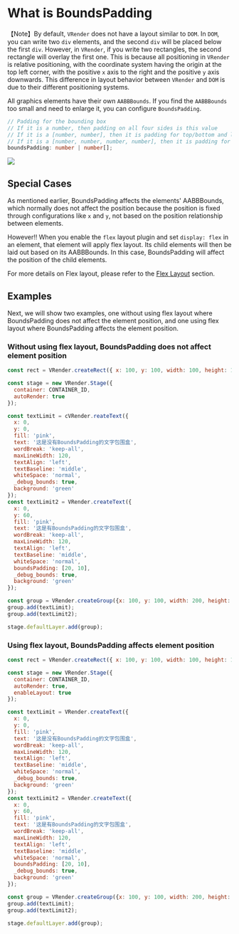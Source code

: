 # What is BoundsPadding

【Note】By default, `VRender` does not have a layout similar to `DOM`. In `DOM`, you can write two `div` elements, and the second `div` will be placed below the first `div`. However, in `VRender`, if you write two rectangles, the second rectangle will overlay the first one. This is because all positioning in `VRender` is relative positioning, with the coordinate system having the origin at the top left corner, with the positive `x` axis to the right and the positive `y` axis downwards. This difference in layout behavior between `VRender` and `DOM` is due to their different positioning systems.

All graphics elements have their own `AABBBounds`. If you find the `AABBBounds` too small and need to enlarge it, you can configure `BoundsPadding`.

```ts
// Padding for the bounding box
// If it is a number, then padding on all four sides is this value
// If it is a [number, number], then it is padding for top/bottom and left/right respectively
// If it is a [number, number, number, number], then it is padding for top, right, bottom, and left respectively
boundsPadding: number | number[];
```

![](https://lf9-dp-fe-cms-tos.byteorg.com/obj/bit-cloud/vrender/vrender-faq-boundsPadding1.png)

## Special Cases

As mentioned earlier, BoundsPadding affects the elements' AABBBounds, which normally does not affect the position because the position is fixed through configurations like `x` and `y`, not based on the position relationship between elements.

However!! When you enable the `flex` layout plugin and set `display: flex` in an element, that element will apply flex layout. Its child elements will then be laid out based on its AABBBounds. In this case, BoundsPadding will affect the position of the child elements.

For more details on Flex layout, please refer to the [Flex Layout](./Flex_Layout) section.

## Examples

Next, we will show two examples, one without using flex layout where BoundsPadding does not affect the element position, and one using flex layout where BoundsPadding affects the element position.

### Without using flex layout, BoundsPadding does not affect element position

```javascript livedemo template=vrender
const rect = VRender.createRect({ x: 100, y: 100, width: 100, height: 100, fill: 'red' });

const stage = new VRender.Stage({
  container: CONTAINER_ID,
  autoRender: true
});

const textLimit = cVRender.reateText({
  x: 0,
  y: 0,
  fill: 'pink',
  text: '这是没有BoundsPadding的文字包围盒',
  wordBreak: 'keep-all',
  maxLineWidth: 120,
  textAlign: 'left',
  textBaseline: 'middle',
  whiteSpace: 'normal',
  _debug_bounds: true,
  background: 'green'
});
const textLimit2 = VRender.createText({
  x: 0,
  y: 60,
  fill: 'pink',
  text: '这是有BoundsPadding的文字包围盒',
  wordBreak: 'keep-all',
  maxLineWidth: 120,
  textAlign: 'left',
  textBaseline: 'middle',
  whiteSpace: 'normal',
  boundsPadding: [20, 10],
  _debug_bounds: true,
  background: 'green'
});

const group = VRender.createGroup({x: 100, y: 100, width: 200, height: 200});
group.add(textLimit);
group.add(textLimit2);

stage.defaultLayer.add(group);
```


### Using flex layout, BoundsPadding affects element position

```javascript livedemo template=vrender
const rect = VRender.createRect({ x: 100, y: 100, width: 100, height: 100, fill: 'red' });

const stage = new VRender.Stage({
  container: CONTAINER_ID,
  autoRender: true,
  enableLayout: true
});

const textLimit = VRender.createText({
  x: 0,
  y: 0,
  fill: 'pink',
  text: '这是没有BoundsPadding的文字包围盒',
  wordBreak: 'keep-all',
  maxLineWidth: 120,
  textAlign: 'left',
  textBaseline: 'middle',
  whiteSpace: 'normal',
  _debug_bounds: true,
  background: 'green'
});
const textLimit2 = VRender.createText({
  x: 0,
  y: 60,
  fill: 'pink',
  text: '这是有BoundsPadding的文字包围盒',
  wordBreak: 'keep-all',
  maxLineWidth: 120,
  textAlign: 'left',
  textBaseline: 'middle',
  whiteSpace: 'normal',
  boundsPadding: [20, 10],
  _debug_bounds: true,
  background: 'green'
});

const group = VRender.createGroup({x: 100, y: 100, width: 200, height: 200, display: 'flex'});
group.add(textLimit);
group.add(textLimit2);

stage.defaultLayer.add(group);
```
